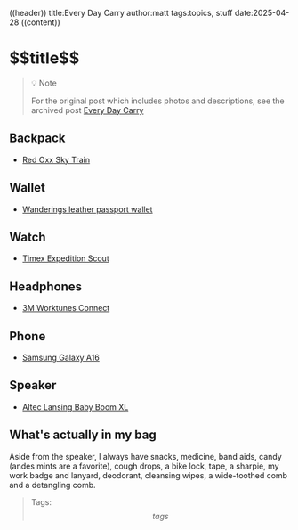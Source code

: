 ((header))
title:Every Day Carry
author:matt
tags:topics, stuff
date:2025-04-28
((content))
<h1 id="pagetitle">$$title$$</h1>

>💡 Note
>
>For the original post which includes photos and descriptions, see the archived post [Every Day Carry](/archive/edc)

## Backpack

* [Red Oxx Sky Train](https://www.redoxx.com/products/sky-train-convertible-backpack)


## Wallet

* [Wanderings leather passport wallet](https://wanderings.com/collections/wallets/products/leather-passport-travel-wallet)

## Watch

* [Timex Expedition Scout](https://timex.com/products/expedition-scout-40mm-fabric-slip-thru-strap-watch-tw4b15500)

## Headphones

* [3M Worktunes Connect](https://www.3m.com/3M/en_US/p/d/cbgnawus1754/)

## Phone

* [Samsung Galaxy A16](https://www.samsung.com/us/smartphones/galaxy-a16-5g/)

## Speaker

* [Altec Lansing Baby Boom XL](https://www.alteclansing.com/products/babyboom-xl)

## What's actually in my bag

Aside from the speaker, I always have snacks, medicine, band aids, candy (andes mints are a favorite), cough drops, a bike lock, tape, a sharpie, my work badge and lanyard, deodorant, cleansing wipes, a wide-toothed comb and a detangling comb.


>Tags: $$tags$$